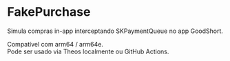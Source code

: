 # FakePurchase
Simula compras in-app interceptando SKPaymentQueue no app GoodShort.

Compatível com arm64 / arm64e.  
Pode ser usado via Theos localmente ou GitHub Actions.
